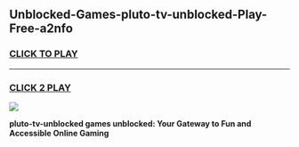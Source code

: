
## Unblocked-Games-pluto-tv-unblocked-Play-Free-a2nfo
<h3>
<a href="https://premium76.site?title=pluto-tv-unblocked&ref=23A">CLICK TO PLAY</a></h3>
<hr>

<h3>
<a href="https://premium76.site?title=pluto-tv-unblocked&ref=23A">CLICK 2 PLAY</a>
  
</h3>

<a href="https://premium76.site?title=pluto-tv-unblocked&ref=23A"><img src="https://clearcache.store/games.png"></a>


**pluto-tv-unblocked games unblocked: Your Gateway to Fun and Accessible Online Gaming**
